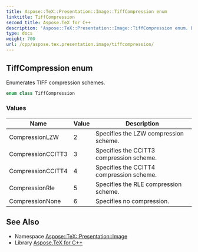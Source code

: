 ```yaml
---
title: Aspose::TeX::Presentation::Image::TiffCompression enum
linktitle: TiffCompression
second_title: Aspose.TeX for C++
description: 'Aspose::TeX::Presentation::Image::TiffCompression enum. Enumerates TIFF compression schemes in C++.'
type: docs
weight: 700
url: /cpp/aspose.tex.presentation.image/tiffcompression/
---
```

## TiffCompression enum


Enumerates TIFF compression schemes.

```cpp
enum class TiffCompression
```

### Values

| Name | Value | Description |
| --- | --- | --- |
| CompressionLZW | 2 | Specifies the LZW compression scheme. |
| CompressionCCITT3 | 3 | Specifies the CCITT3 compression scheme. |
| CompressionCCITT4 | 4 | Specifies the CCITT4 compression scheme. |
| CompressionRle | 5 | Specifies the RLE compression scheme. |
| CompressionNone | 6 | Specifies no compression. |

## See Also

* Namespace [Aspose::TeX::Presentation::Image](../)
* Library [Aspose.TeX for C++](../../)
